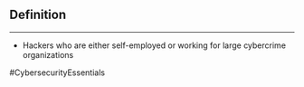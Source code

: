 ## Definition
---
- Hackers who are either self-employed or working for large cybercrime organizations

#CybersecurityEssentials 